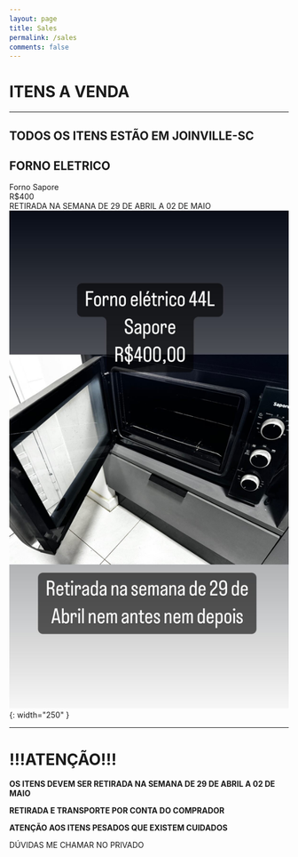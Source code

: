 ```yaml
---
layout: page
title: Sales
permalink: /sales
comments: false
---
```


# ITENS A VENDA
---
TODOS OS ITENS ESTÃO EM JOINVILLE-SC
---
## FORNO ELETRICO

Forno Sapore <br>
R$400<br>
RETIRADA NA SEMANA DE 29 DE ABRIL A 02 DE MAIO<br>
![forno_micro](/assets/images/sales/forno.jpg){: width="250" }

---

# !!!ATENÇÃO!!!

**OS ITENS DEVEM SER RETIRADA NA SEMANA DE 29 DE ABRIL A 02 DE MAIO**

**RETIRADA E TRANSPORTE POR CONTA DO COMPRADOR**

**ATENÇÃO AOS ITENS PESADOS QUE EXISTEM CUIDADOS**

DÚVIDAS ME CHAMAR NO PRIVADO
